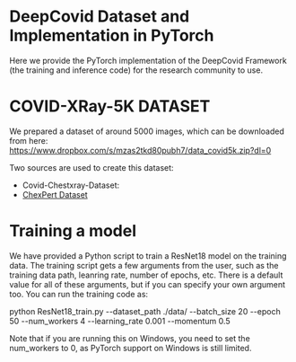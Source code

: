 # DeepCovid Dataset and Implementation in PyTorch

Here we provide the PyTorch implementation of the DeepCovid Framework (the training and inference code) for the research community to use.



# COVID-XRay-5K DATASET
We prepared a dataset of around 5000 images, which can be downloaded from here: https://www.dropbox.com/s/mzas2tkd80pubh7/data_covid5k.zip?dl=0

Two sources are used to create this dataset:
* Covid-Chestxray-Dataset: 
* [ChexPert Dataset](https://stanfordmlgroup.github.io/competitions/chexpert/)



# Training a model
We have provided a Python script to train a ResNet18 model on the training data. 
The training script gets a few arguments from the user, such as the training data path, leanring rate, number of epochs, etc. There is a default value for all of these arguments, but if you can specify your own argument too. 
You can run the training code as:

python ResNet18_train.py --dataset_path ./data/ --batch_size 20 --epoch 50 --num_workers 4 --learning_rate 0.001 --momentum 0.5

Note that if you are running this on Windows, you need to set the num_workers to 0, as PyTorch support on Windows is still limited.
